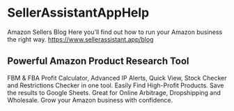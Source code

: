 # SellerAssistantAppHelp
Amazon Sellers Blog
Here you’ll find out how to run your Amazon business the right way. 
https://www.sellerassistant.app/blog
## Powerful Amazon Product Research Tool
FBM & FBA Profit Calculator, Advanced IP Alerts, Quick View, Stock Checker and Restrictions Checker in one tool. Easily Find High-Profit Products. Save the results to Google Sheets. Great for Online Arbitrage, Dropshipping and Wholesale. Grow your Amazon business with confidence.

